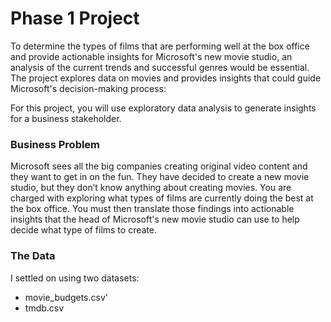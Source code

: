 # Phase 1 Project

To determine the types of films that are performing well at the box office and provide actionable insights for Microsoft's new movie studio, an analysis of the current trends and successful genres would be essential. The project explores  data on movies and provides insights that could guide Microsoft's decision-making process:


For this project, you will use exploratory data analysis to generate insights for a business stakeholder.

### Business Problem

Microsoft sees all the big companies creating original video content and they want to get in on the fun. They have decided to create a new movie studio, but they don’t know anything about creating movies. You are charged with exploring what types of films are currently doing the best at the box office. You must then translate those findings into actionable insights that the head of Microsoft's new movie studio can use to help decide what type of films to create.

### The Data

I settled on using two datasets:
* movie_budgets.csv'
* tmdb.csv

